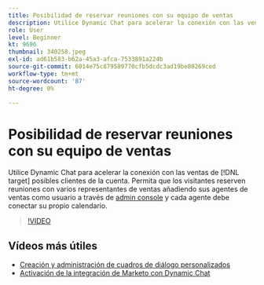 ```yaml
---
title: Posibilidad de reservar reuniones con su equipo de ventas
description: Utilice Dynamic Chat para acelerar la conexión con las ventas de [!DNL target] posibles clientes de la cuenta.
role: User
level: Beginner
kt: 9696
thumbnail: 340258.jpeg
exl-id: ad61b583-b62a-45a3-afca-7533891a224b
source-git-commit: 6014e75c879589770cfb5dcdc3ad19be80269ced
workflow-type: tm+mt
source-wordcount: '87'
ht-degree: 0%

---
```


# Posibilidad de reservar reuniones con su equipo de ventas

Utilice Dynamic Chat para acelerar la conexión con las ventas de [!DNL target] posibles clientes de la cuenta. Permita que los visitantes reserven reuniones con varios representantes de ventas añadiendo sus agentes de ventas como usuario a través de [admin console](https://adminconsole.adobe.com/) y cada agente debe conectar su propio calendario.

>[!VIDEO](https://video.tv.adobe.com/v/340258/?quality=12&learn=on)

## Vídeos más útiles

* [Creación y administración de cuadros de diálogo personalizados](dialogue-management.md)
* [Activación de la integración de Marketo con Dynamic Chat](marketo-integration.md)
